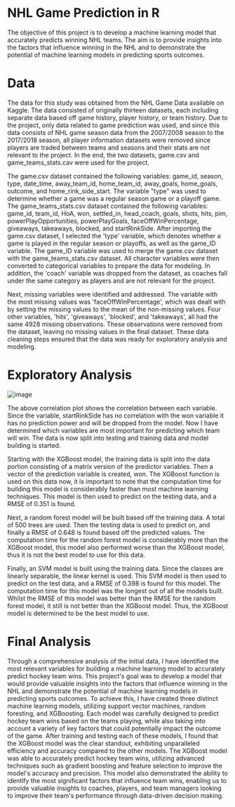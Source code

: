 # NHL Game Prediction in R
The objective of this project is to develop a machine learning model that accurately predicts winning NHL teams. The aim is to provide insights into the factors that influence winning in the NHL and to demonstrate the potential of machine learning models in predicting sports outcomes. 
# Data
The data for this study was obtained from the NHL Game Data available on Kaggle. The data consisted of originally thirteen datasets, each including separate data based off game history, player history, or team history. Due to the project, only data related to game prediction was used, and since this data consists of NHL game season data from the 2007/2008 season to the 2017/2018 season, all player information datasets were removed since players are traded between teams and seasons and their stats are not relevant to the project. In the end, the two datasets, game.csv and game_teams_stats.cav were used for the project.

The game.csv dataset contained the following variables: game_id, season, type, date_time, away_team_id, home_team_id, away_goals, home_goals, outcome, and home_rink_side_start. The variable "type" was used to determine whether a game was a regular season game or a playoff game. The game_teams_stats.csv dataset contained the following variables: game_id, team_id, HoA, won, settled_in, head_coach, goals, shots, hits, pim, powerPlayOpportunities, powerPlayGoals, faceOffWinPercentage, giveaways, takeaways, blocked, and startRinkSide.
After importing the game.csv dataset, I selected the 'type' variable, which denotes whether a game is played in the regular season or playoffs, as well as the game_ID variable. The game_ID variable was used to merge the game.csv dataset with the game_teams_stats.csv dataset. All character variables were then converted to categorical variables to prepare the data for modeling. In addition, the 'coach' variable was dropped from the dataset, as coaches fall under the same category as players and are not relevant for the project.

Next, missing variables were identified and addressed. The variable with the most missing values was 'faceOffWinPercentage', which was dealt with by setting the missing values to the mean of the non-missing values. Four other variables, 'hits', 'giveaways', 'blocked', and 'takeaways', all had the same 4928 missing observations. These observations were removed from the dataset, leaving no missing values in the final dataset. These data cleaning steps ensured that the data was ready for exploratory analysis and modeling.

# Exploratory Analysis
![image](https://user-images.githubusercontent.com/50085554/236952222-d3b6f02d-7c58-4878-9655-cc0c1973141c.png)

The above correlation plot shows the correlation between each variable. Since the variable, startRinkSide has no correlation with the won variable it has no prediction power and will be dropped from the model. Now I have determined which variables are most important for predicting which team will win. The data is now split into testing and training data and model building is started. 

Starting with the XGBoost model, the training data is split into the data portion consisting of a matrix version of the predictor variables. Then a vector of the prediction variable is created, won. The XGBoost function is used on this data now, it is important to note that the computation time for building this model is considerably faster than most machine learning techniques. This model is then used to predict on the testing data, and a RMSE of 0.351 is found.

Next, a random forest model will be built based off the training data. A total of 500 trees are used. Then the testing data is used to predict on, and finally a RMSE of 0.648 is found based off the predicted values. The computation time for the random forest model is considerably more than the XGBoost model, this model also performed worse than the XGBoost model, thus it is not the best model to use for this data.

Finally, an SVM model is built using the training data. Since the classes are linearly separable, the linear kernel is used. This SVM model is then used to predict on the test data, and a RMSE of 0.398 is found for this model. The computation time for this model was the longest out of all the models built. Whilst the RMSE of this model was better than the RMSE for the random forest model, it still is not better than the XGBoost model. Thus, the XGBoost model is determined to be the best model to use.

# Final Analysis
Through a comprehensive analysis of the initial data, I have identified the most relevant variables for building a machine learning model to accurately predict hockey team wins. This project's goal was to develop a model that would provide valuable insights into the factors that influence winning in the NHL and demonstrate the potential of machine learning models in predicting sports outcomes.
To achieve this, I have created three distinct machine learning models, utilizing support vector machines, random foresting, and XGBoosting. Each model was carefully designed to predict hockey team wins based on the teams playing, while also taking into account a variety of key factors that could potentially impact the outcome of the game.
After training and testing each of these models, I found that the XGBoost model was the clear standout, exhibiting unparalleled efficiency and accuracy compared to the other models. The XGBoost model was able to accurately predict hockey team wins, utilizing advanced techniques such as gradient boosting and feature selection to improve the model's accuracy and precision. This model also demonstrated the ability to identify the most significant factors that influence team wins, enabling us to provide valuable insights to coaches, players, and team managers looking to improve their team's performance through data-driven decision making.

